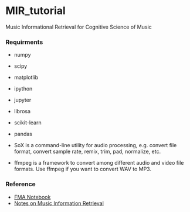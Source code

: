 # MIR_tutorial
Music Informational Retrieval for Cognitive Science of Music

### Requirments

- numpy
- scipy
- matplotlib
- ipython
- jupyter
- librosa
- scikit-learn
- pandas

- SoX is a command-line utility for audio processing, e.g. convert file format, convert sample rate, remix, trim, pad, normalize, etc.
- ffmpeg is a framework to convert among different audio and video file formats. Use ffmpeg if you want to convert WAV to MP3.

### Reference

- [FMA Notebook](https://www.audiolabs-erlangen.de/resources/MIR/FMP/C0/C0.html)
- [Notes on Music Information Retrieval](https://musicinformationretrieval.com/index.html)